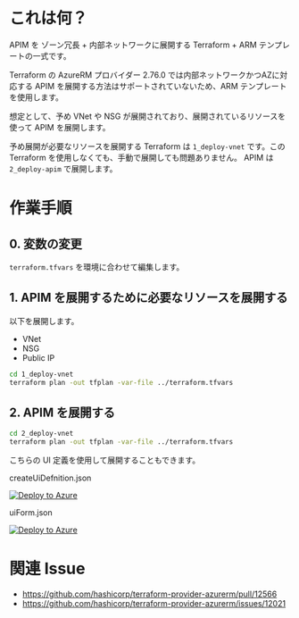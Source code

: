 # これは何？

APIM を ゾーン冗長 + 内部ネットワークに展開する Terraform + ARM テンプレートの一式です。

Terraform の AzureRM プロバイダー 2.76.0 では内部ネットワークかつAZに対応する APIM を展開する方法はサポートされていないため、ARM テンプレートを使用します。

想定として、予め VNet や NSG が展開されており、展開されているリソースを使って APIM を展開します。

予め展開が必要なリソースを展開する Terraform は `1_deploy-vnet` です。この Terraform を使用しなくても、手動で展開しても問題ありません。
APIM は `2_deploy-apim` で展開します。

# 作業手順

## 0. 変数の変更
`terraform.tfvars` を環境に合わせて編集します。

## 1. APIM を展開するために必要なリソースを展開する

以下を展開します。
- VNet
- NSG
- Public IP

```sh
cd 1_deploy-vnet
terraform plan -out tfplan -var-file ../terraform.tfvars
```
## 2. APIM を展開する

```sh
cd 2_deploy-vnet
terraform plan -out tfplan -var-file ../terraform.tfvars
```

こちらの UI 定義を使用して展開することもできます。

createUiDefnition.json

[![Deploy to Azure](https://aka.ms/deploytoazurebutton)](https://portal.azure.com/#create/Microsoft.Template/uri/https%3A%2F%2Fraw.githubusercontent.com%2FtsubasaxZZZ%2Fterraform-azure%2Fmain%2Fapim-to-internal-withAZ%2F2_deploy-apim%2Fazuredeploy.json/createUIDefinitionUri/https%3A%2F%2Fraw.githubusercontent.com%2FtsubasaxZZZ%2Fterraform-azure%2Fmain%2Fapim-to-internal-withAZ%2F2_deploy-apim%2FcreateUiDefinition.json)


uiForm.json

[![Deploy to Azure](https://aka.ms/deploytoazurebutton)](https://portal.azure.com/#blade/Microsoft_Azure_CreateUIDef/CustomDeploymentBlade/uri/https%3A%2F%2Fraw.githubusercontent.com%2FtsubasaxZZZ%2Fterraform-azure%2Fmain%2Fapim-to-internal-withAZ%2F2_deploy-apim%2Fazuredeploy.json/uiFormDefinitionUri/https%3A%2F%2Fraw.githubusercontent.com%2FtsubasaxZZZ%2Fterraform-azure%2Fmain%2Fapim-to-internal-withAZ%2F2_deploy-apim%2Fuiform.json)

# 関連 Issue
- https://github.com/hashicorp/terraform-provider-azurerm/pull/12566
- https://github.com/hashicorp/terraform-provider-azurerm/issues/12021